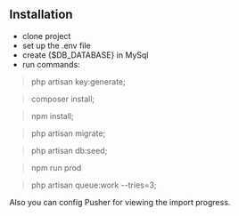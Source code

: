 
## Installation

- clone project
- set up the .env file
- create {$DB_DATABASE} in MySql
- run commands:
> php artisan key:generate;

> composer install;

> npm install;

> php artisan migrate;

> php artisan db:seed;

> npm run prod

> php artisan queue:work --tries=3;

Also you can config Pusher for viewing the import progress.
